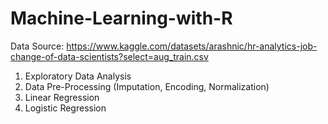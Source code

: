 # Machine-Learning-with-R

Data Source: https://www.kaggle.com/datasets/arashnic/hr-analytics-job-change-of-data-scientists?select=aug_train.csv

1. Exploratory Data Analysis
2. Data Pre-Processing (Imputation, Encoding, Normalization)
3. Linear Regression
4. Logistic Regression

